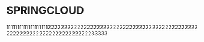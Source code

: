 # SPRINGCLOUD
111111111111111111122222222222222222222222222222222222222222222222222222222222222222222222233333

